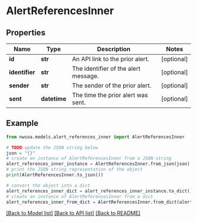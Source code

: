 # AlertReferencesInner


## Properties

Name | Type | Description | Notes
------------ | ------------- | ------------- | -------------
**id** | **str** | An API link to the prior alert. | [optional] 
**identifier** | **str** | The identifier of the alert message. | [optional] 
**sender** | **str** | The sender of the prior alert. | [optional] 
**sent** | **datetime** | The time the prior alert was sent. | [optional] 

## Example

```python
from nwsoa.models.alert_references_inner import AlertReferencesInner

# TODO update the JSON string below
json = "{}"
# create an instance of AlertReferencesInner from a JSON string
alert_references_inner_instance = AlertReferencesInner.from_json(json)
# print the JSON string representation of the object
print(AlertReferencesInner.to_json())

# convert the object into a dict
alert_references_inner_dict = alert_references_inner_instance.to_dict()
# create an instance of AlertReferencesInner from a dict
alert_references_inner_from_dict = AlertReferencesInner.from_dict(alert_references_inner_dict)
```
[[Back to Model list]](../README.md#documentation-for-models) [[Back to API list]](../README.md#documentation-for-api-endpoints) [[Back to README]](../README.md)


